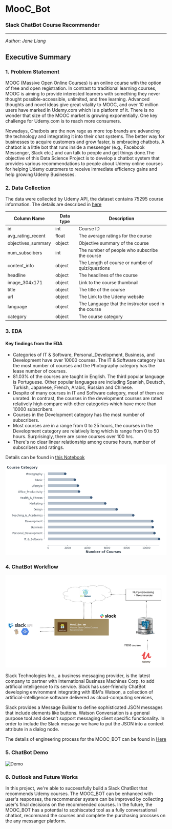 # MooC_Bot
### Slack ChatBot Course Recommender
----------
*Author: Jane Liang*

## Executive Summary

### 1. Problem Statement

MOOC (Massive Open Online Courses) is an online course with the option of free and open registration. In contrast to traditional learning courses, MOOC is aiming to provide interested learners with something they never thought possible-accessible, unlimited, and free learning. Advanced thoughts and novel ideas give great vitality to MOOC, and over 10 million users have marked in Udemy.com which is a platform of it. There is no wonder that size of the MOOC market is growing exponentially. One key challenge for Udemy.com is to reach more consumers. 

Nowadays, Chatbots are the new rage as more top brands are advancing the technology and integrating it into their chat systems. The better way for businesses to acquire customers and grow faster, is embracing chatbots. A chatbot is a little bot that runs inside a messenger (e.g., Facebook Messenger, Slack etc.) and can talk to people and get things done.The objective of this Data Science Project is to develop a chatbot system that provides various recommendations to people about Udemy online courses for helping Udemy customers to receive immediate efficiency gains and help growing Udemy Businesses. 

### 2. Data Collection

The data were collected by Udemy API, the dataset contains 75295 course information. The details are described in [here](./Data)

|Column Name|Data type|Description|
| --- | --- | --- |
|id|int|Course ID |
|avg_rating_recent|float|The average ratings for the course|
|objectives_summary|object|Objective summary of the course|
|num_subscibers|int|The number of people who subscribe the course|
|content_info|object|The Length of course or number of quiz/questions
|headline|object|The headlines of the course
|image_304x171|object|Link to the course thumbnail|
|title|object|The title of the course
|url|object|The Link to the Udemy website
|language|object|The Language that the instructor used in the course|
|category|object|The course category


### 3. EDA

#### Key findings from the EDA

- Categories of IT & Software, Personal_Development, Business, and Development have over 10000 courses. The IT & Software category has the most number of courses and the Photography category has the lease number of courses.
- 81.03% of the courses are taught in English. The third popular language is Portuguese. Other popular languages are including Spanish, Deutsch, Turkish, Japanese, French, Arabic, Russian and Chinese.
- Despite of many courses in IT and Software category, most of them are unrated. In contrast, the courses in the development courses are rated relatively high compare with other categories which have more than 10000 subscribers.
- Courses in the Development category has the most number of subscribers.
- Most courses are in a range from 0 to 25 hours, the courses in the Development category are  relatively long which is range from 0 to 50 hours. Surprisingly, there are some courses over 100 hrs.
- There's no clear linear relationship among course hours, number of subscribers and ratings.

Details can be found in [this Notebook](./Code/.02_Data_Cleaning_and_EDA.ipynb)

![EDA_1](./Image/EDA_1.png)

### 4. ChatBot Workflow

<img src="./Image/Workflow.png" width="700">

Slack Technologies Inc., a business messaging provider, is the latest company to partner with International Business Machines Corp. to add artificial intelligence to its service. Slack has user-friendly ChatBot developing environment integrating with IBM's Watson, a collection of artificial-intelligence software delivered as cloud-computing services, 

Slack provides a Message Builder to define sophisticated JSON messages that include elements like buttons. Watson Conversation is a general purpose tool and doesn’t support messaging client specific functionality. In order to include the Slack message we have to put the JSON into a context attribute in a dialog node.

The details of engineering process for the MOOC_BOT can be found in [Here](./ChatBot)



### 5. ChatBot Demo
![Demo ](./Image/Demo.gif)

### 6. Outlook and Future Works

In this project, we're able to successfully build a Slack ChatBot that recommends Udemy courses. The MOOC_BOT can be enhanced with user's responses, the recommender system can be improved by collecting user's final decisions on the recommended courses. In the future, the MOOC_BOT has a potential to sophiscated tool as a fully conversational chatbot, recommand the courses and complete the purchasing procsses on the any messanger platform. 
